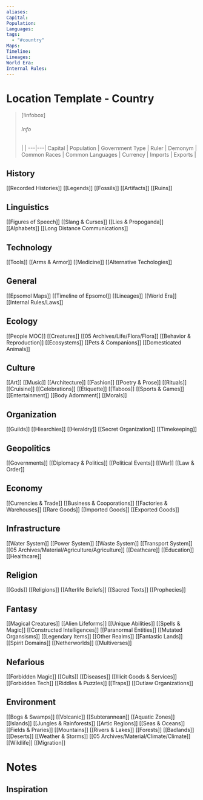 ```yaml
---
aliases: 
Capital: 
Population: 
Languages: 
tags:
  - "#country"
Maps: 
Timeline: 
Lineages: 
World Era: 
Internal Rules: 
---
```


# Location Template - Country
> [!infobox]
>  ###### Info 
>   |  | 
>  ---|---| 
> Capital | 
> Population |
> Government Type | 
> Ruler | 
> Demonym | 
> Common Races | 
> Common Languages |
> Currency |
> Imports |
> Exports |  

## History
[[Recorded Histories]]
[[Legends]]
[[Fossils]]
[[Artifacts]]
[[Ruins]]

## Linguistics
[[Figures of Speech]]
[[Slang & Curses]]
[[Lies & Propoganda]]
[[Alphabets]]
[[Long Distance Communications]]

## Technology
[[Tools]]
[[Arms & Armor]]
[[Medicine]]
[[Alternative Techologies]]

## General
[[Epsomol Maps]]
[[Timeline of Epsomol]]
[[Lineages]]
[[World Era]]
[[Internal Rules/Laws]]

## Ecology
[[People MOC]]
[[Creatures]]
[[05 Archives/Life/Flora/Flora]]
[[Behavior & Reproduction]]
[[Ecosystems]]
[[Pets & Companions]]
[[Domesticated Animals]]

## Culture 
[[Art]]
[[Music]]
[[Architecture]]
[[Fashion]]
[[Poetry & Prose]]
[[Rituals]]
[[Cruisine]]
[[Celebrations]]
[[Etiquette]]
[[Taboos]]
[[Sports & Games]]
[[Entertainment]]
[[Body Adornment]]
[[Morals]]

## Organization
[[Guilds]]
[[Hiearchies]]
[[Heraldry]]
[[Secret Organization]]
[[Timekeeping]]

## Geopolitics
[[Governments]]
[[Diplomacy & Politics]]
[[Political Events]]
[[War]]
[[Law & Order]]

## Economy
[[Currencies & Trade]]
[[Business & Cooporations]]
[[Factories & Warehouses]]
[[Rare Goods]]
[[Imported Goods]]
[[Exported Goods]]

## Infrastructure
[[Water System]]
[[Power System]]
[[Waste System]]
[[Transport System]]
[[05 Archives/Material/Agriculture/Agriculture]]
[[Deathcare]]
[[Education]]
[[Healthcare]]

## Religion
[[Gods]]
[[Religions]]
[[Afterlife Beliefs]]
[[Sacred Texts]]
[[Prophecies]]

## Fantasy
[[Magical Creatures]]
[[Alien Lifeforms]]
[[Unique Abilities]]
[[Spells & Magic]]
[[Constructed Intelligences]]
[[Paranormal Entities]]
[[Mutated Organsisms]]
[[Legendary Items]]
[[Other Realms]]
[[Fantastic Lands]]
[[Spirit Domains]]
[[Netherworlds]]
[[Multiverses]]

## Nefarious
[[Forbidden Magic]]
[[Cults]]
[[Diseases]]
[[Illicit Goods & Services]]
[[Forbidden Tech]]
[[Riddles & Puzzles]]
[[Traps]]
[[Outlaw Organizations]]

## Environment
[[Bogs & Swamps]]
[[Volcanic]]
[[Subterannean]]
[[Aquatic Zones]]
[[Islands]]
[[Jungles & Rainforests]]
[[Artic Regions]]
[[Seas & Oceans]]
[[Fields & Praries]]
[[Mountains]]
[[Rivers & Lakes]]
[[Forests]]
[[Badlands]]
[[Deserts]]
[[Weather & Storms]]
[[05 Archives/Material/Climate/Climate]]
[[Wildlife]]
[[Migration]]
# Notes

## Inspiration

